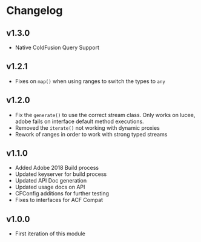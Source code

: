 # Changelog

## v1.3.0

* Native ColdFusion Query Support

## v1.2.1

* Fixes on `map()` when using ranges to switch the types to `any`

## v1.2.0

* Fix the `generate()` to use the correct stream class. Only works on lucee, adobe fails on interface default method executions.
* Removed the `iterate()` not working with dynamic proxies
* Rework of ranges in order to work with strong typed streams

## v1.1.0

* Added Adobe 2018 Build process
* Updated keyserver for build process
* Updated API Doc generation
* Updated usage docs on API
* CFConfig additions for further testing
* Fixes to interfaces for ACF Compat

## v1.0.0

* First iteration of this module